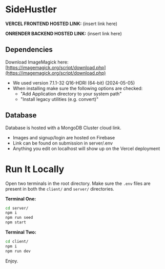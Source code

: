# SideHustler

**VERCEL FRONTEND HOSTED LINK:** (insert link here)

**ONRENDER BACKEND HOSTED LINK:** (insert link here)


## Dependencies

Download ImageMagick here: [https://imagemagick.org/script/download.php](https://imagemagick.org/script/download.php)
- We used version 7.1.1-32 Q16-HDRI (64-bit) (2024-05-05)
- When installing make sure the following options are checked:
    - "Add Application directory to your system path"
    - "Install legacy utilities (e.g. convert)"

## Database

Database is hosted with a MongoDB Cluster cloud link.
- Images and signup/login are hosted on Firebase
- Link can be found on submission in server/.env
- Anything you edit on localhost will show up on the Vercel deployment

# Run It Locally

Open two terminals in the root directory. Make sure the `.env` files are present in both the `client/` and `server/` directories.

**Terminal One:**
```bash
cd server/
npm i
npm run seed
npm start
```
**Terminal Two:**
```bash
cd client/
npm i
npm run dev
```

Enjoy.